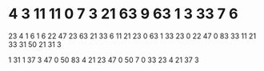 # 4 3 11 11 0    7 3 21 63    9 63 1 3 33 7 6
23 4 1 6    1 6    22 47    23 63 21 33 6 11 21 23 0 63    1 33 23 0    22 47    0 83 33    11 21 33 31 50 21 31 3

1    31 1 37 3    47 0 50    83 4 21 23    47 0 50    7 0 33 23    4 21 37 3
